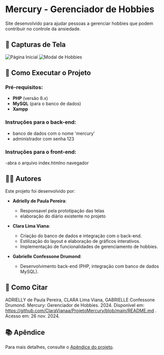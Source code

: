# Mercury - Gerenciador de Hobbies
Site desenvolvido para ajudar pessoas a gerenciar hobbies que podem contribuir no controle da ansiedade.

## 📸 Capturas de Tela
![Página Inicial](docs/images/pagina-inicial.png)
![Modal de Hobbies](docs/images/modal-hobbies.png)

## 🚀 Como Executar o Projeto
### Pré-requisitos:
- **PHP** (versão 8.x)
- **MySQL** (para o banco de dados)
- **Xampp** 

### Instruções para o back-end:  
- banco de dados com o nome 'mercury'
- administrador com senha 123

### Instruções para o front-end:
-abra o arquivo index.htmlno navegador

## 👩‍💻 Autores
Este projeto foi desenvolvido por:

- **Adrielly de Paula Pereira**:
  - Responsavel pela prototipação das telas
  - elaboração do diário existente no projeto
  
- **Clara Lima Viana**:
  - Criação do banco de dados e integração com o back-end.
  - Estilização do layout e elaboração de gráficos interativos.
  - Implementação de funcionalidades de gerenciamento de hobbies.

- **Gabrielle Confessone Drumond**:
  - Desenvolvimento back-end (PHP, integração com banco de dados MySQL).

## 📝 Como Citar
ADRIELLY de Paula Pereira, CLARA Lima Viana, GABRIELLE Confessone Drumond. Mercury: Gerenciador de Hobbies. 2024. Disponível em: https://github.com/ClaraVianaa/ProjetoMercury/blob/main/README.md . Acesso em: 26 nov. 2024.

## 📚 Apêndice
Para mais detalhes, consulte o [Apêndice do projeto](apendice.html).

